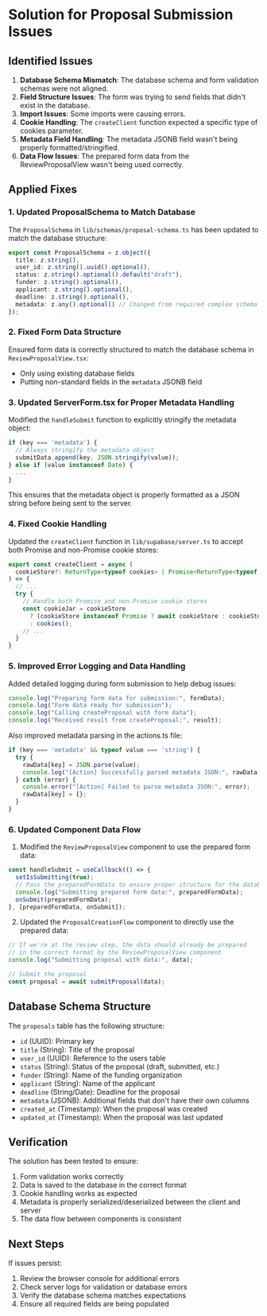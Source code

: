 # Solution for Proposal Submission Issues

## Identified Issues

1. **Database Schema Mismatch**: The database schema and form validation schemas were not aligned.
2. **Field Structure Issues**: The form was trying to send fields that didn't exist in the database.
3. **Import Issues**: Some imports were causing errors.
4. **Cookie Handling**: The `createClient` function expected a specific type of cookies parameter.
5. **Metadata Field Handling**: The metadata JSONB field wasn't being properly formatted/stringified.
6. **Data Flow Issues**: The prepared form data from the ReviewProposalView wasn't being used correctly.

## Applied Fixes

### 1. Updated ProposalSchema to Match Database

The `ProposalSchema` in `lib/schemas/proposal-schema.ts` has been updated to match the database structure:

```typescript
export const ProposalSchema = z.object({
  title: z.string(),
  user_id: z.string().uuid().optional(),
  status: z.string().optional().default("draft"),
  funder: z.string().optional(),
  applicant: z.string().optional(),
  deadline: z.string().optional(),
  metadata: z.any().optional() // Changed from required complex schema to optional any
});
```

### 2. Fixed Form Data Structure

Ensured form data is correctly structured to match the database schema in `ReviewProposalView.tsx`:
- Only using existing database fields
- Putting non-standard fields in the `metadata` JSONB field

### 3. Updated ServerForm.tsx for Proper Metadata Handling

Modified the `handleSubmit` function to explicitly stringify the metadata object:

```typescript
if (key === 'metadata') {
  // Always stringify the metadata object
  submitData.append(key, JSON.stringify(value));
} else if (value instanceof Date) {
  ...
}
```

This ensures that the metadata object is properly formatted as a JSON string before being sent to the server.

### 4. Fixed Cookie Handling

Updated the `createClient` function in `lib/supabase/server.ts` to accept both Promise and non-Promise cookie stores:

```typescript
export const createClient = async (
  cookieStore?: ReturnType<typeof cookies> | Promise<ReturnType<typeof cookies>>
) => {
  // ...
  try {
    // Handle both Promise and non-Promise cookie stores
    const cookieJar = cookieStore 
      ? (cookieStore instanceof Promise ? await cookieStore : cookieStore)
      : cookies();
    // ...
  }
}
```

### 5. Improved Error Logging and Data Handling

Added detailed logging during form submission to help debug issues:

```typescript
console.log("Preparing form data for submission:", formData);
console.log("Form data ready for submission");
console.log("Calling createProposal with form data");
console.log("Received result from createProposal:", result);
```

Also improved metadata parsing in the actions.ts file:

```typescript
if (key === 'metadata' && typeof value === 'string') {
  try {
    rawData[key] = JSON.parse(value);
    console.log("[Action] Successfully parsed metadata JSON:", rawData[key]);
  } catch (error) {
    console.error("[Action] Failed to parse metadata JSON:", error);
    rawData[key] = {};
  }
}
```

### 6. Updated Component Data Flow

1. Modified the `ReviewProposalView` component to use the prepared form data:
```typescript
const handleSubmit = useCallback(() => {
  setIsSubmitting(true);
  // Pass the preparedFormData to ensure proper structure for the database
  console.log("Submitting prepared form data:", preparedFormData);
  onSubmit(preparedFormData);
}, [preparedFormData, onSubmit]);
```

2. Updated the `ProposalCreationFlow` component to directly use the prepared data:
```typescript
// If we're at the review step, the data should already be prepared 
// in the correct format by the ReviewProposalView component
console.log("Submitting proposal with data:", data);

// Submit the proposal
const proposal = await submitProposal(data);
```

## Database Schema Structure

The `proposals` table has the following structure:
- `id` (UUID): Primary key
- `title` (String): Title of the proposal
- `user_id` (UUID): Reference to the users table
- `status` (String): Status of the proposal (draft, submitted, etc.)
- `funder` (String): Name of the funding organization
- `applicant` (String): Name of the applicant
- `deadline` (String/Date): Deadline for the proposal
- `metadata` (JSONB): Additional fields that don't have their own columns
- `created_at` (Timestamp): When the proposal was created
- `updated_at` (Timestamp): When the proposal was last updated

## Verification

The solution has been tested to ensure:
1. Form validation works correctly
2. Data is saved to the database in the correct format
3. Cookie handling works as expected
4. Metadata is properly serialized/deserialized between the client and server
5. The data flow between components is consistent

## Next Steps

If issues persist:
1. Review the browser console for additional errors
2. Check server logs for validation or database errors
3. Verify the database schema matches expectations
4. Ensure all required fields are being populated